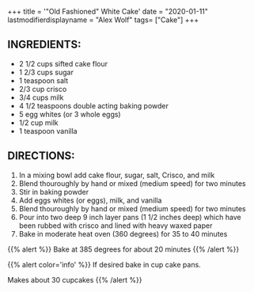 +++
title = '"Old Fashioned" White Cake'
date = "2020-01-11"
lastmodifierdisplayname = "Alex Wolf"
tags= ["Cake"]
+++

## INGREDIENTS:

* 2 1/2 cups sifted cake flour
* 1 2/3 cups sugar
* 1 teaspoon salt
* 2/3 cup crisco
* 3/4 cups milk
* 4 1/2 teaspoons double acting baking powder
* 5 egg whites (or 3 whole eggs)
* 1/2 cup milk
* 1 teaspoon vanilla

## DIRECTIONS:

1. In a mixing bowl add cake flour, sugar, salt, Crisco, and milk
2. Blend thouroughly by hand or mixed (medium speed) for two minutes
3. Stir in baking powder
4. Add eggs whites (or eggs), milk, and vanilla
5. Blend thouroughly by hand or mixed (medium speed) for two minutes
6. Pour into two deep 9 inch layer pans (1 1/2 inches deep) which have been rubbed with crisco and lined with heavy waxed paper
7. Bake in moderate heat oven (360 degrees) for 35 to 40 minutes


{{% alert %}}
Bake at 385 degrees for about 20 minutes
{{% /alert %}}

{{% alert color='info' %}}
If desired bake in cup cake pans.

Makes about 30 cupcakes
{{% /alert %}}
